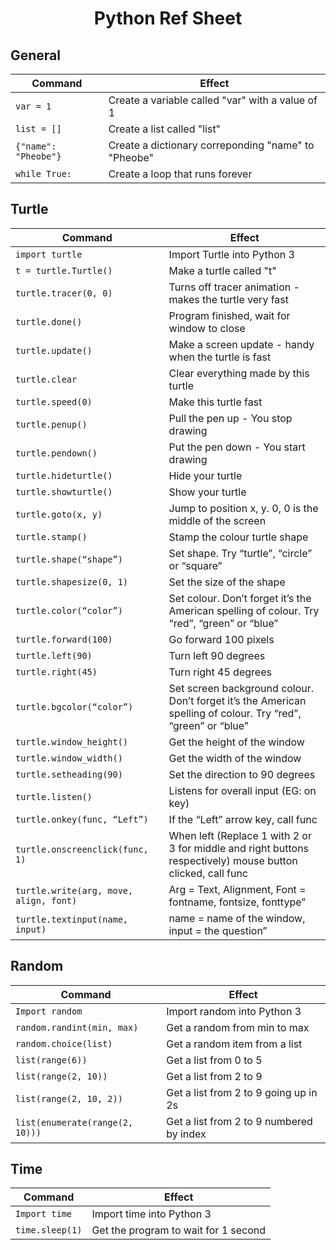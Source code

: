 # <div align = "center"> Python Ref Sheet
## General
| Command | Effect |
| ----------- | ----------- |
|`var = 1`|Create a variable called "var" with a value of 1|
|`list = []`|Create a list called "list"|
|`{"name": "Pheobe"}`|Create a dictionary correponding "name" to "Pheobe"|
|`while True:`|Create a loop that runs forever|
## Turtle
| Command | Effect |
| ----------- | ----------- |
|`import turtle`|Import Turtle into Python 3|
|`t = turtle.Turtle()`|Make a turtle called "t"|
|`turtle.tracer(0, 0)`|Turns off tracer animation - makes the turtle very fast|
|`turtle.done()`|Program finished, wait for window to close|
|`turtle.update()`|Make a screen update - handy when the turtle is fast|
|`turtle.clear`|Clear everything made by this turtle|
|`turtle.speed(0)`|Make this turtle fast|
|`turtle.penup()`|Pull the pen up - You stop drawing|
|`turtle.pendown()`|Put the pen down - You start drawing|
|`turtle.hideturtle()`|Hide your turtle|
|`turtle.showturtle()`|Show your turtle|
|`turtle.goto(x, y)`|Jump to position x, y. 0, 0 is the middle of the screen|
|`turtle.stamp()`|Stamp the colour turtle shape|
|`turtle.shape(“shape”)`|Set shape. Try “turtle”, “circle” or “square”|
|`turtle.shapesize(0, 1)`|Set the size of the shape|
|`turtle.color(“color”)`|Set colour. Don’t forget it’s the American spelling of colour. Try “red”, “green” or “blue”|
|`turtle.forward(100)`|Go forward 100 pixels|
|`turtle.left(90)`|Turn left 90 degrees|
|`turtle.right(45)`|Turn right 45 degrees|
|`turtle.bgcolor(“color”)`|Set screen background colour. Don’t forget it’s the American spelling of colour. Try “red”, “green” or “blue”|
|`turtle.window_height()`|Get the height of the window|
|`turtle.window_width()`|Get the width of the window|
|`turtle.setheading(90)`|Set the direction to 90 degrees
|`turtle.listen()`|Listens for overall input (EG: on key)
|`turtle.onkey(func, “Left”)`|If the “Left” arrow key, call func|
|`turtle.onscreenclick(func, 1)`|When left (Replace 1 with 2 or 3 for middle and right buttons respectively) mouse button clicked, call func|
|`turtle.write(arg, move, align, font)`|Arg = Text, Alignment, Font = fontname, fontsize, fonttype”|
|`turtle.textinput(name, input)`|name = name of the window, input = the question”|
## Random
| Command | Effect |
| ----------- | ----------- |
|`Import random`|Import random into Python 3|
|`random.randint(min, max)`|Get a random from min to max|
|`random.choice(list)`|Get a random item from a list|
|`list(range(6))`| Get a list from 0 to 5|
|`list(range(2, 10))`|Get a list from 2 to 9|
|`list(range(2, 10, 2))`|Get a list from 2 to 9 going up in 2s|
|`list(enumerate(range(2, 10)))`|Get a list from 2 to 9 numbered by index|
## Time
| Command | Effect |
| ----------- | ----------- |
|`Import time`|Import time into Python 3|
|`time.sleep(1)`|Get the program to wait for 1 second|